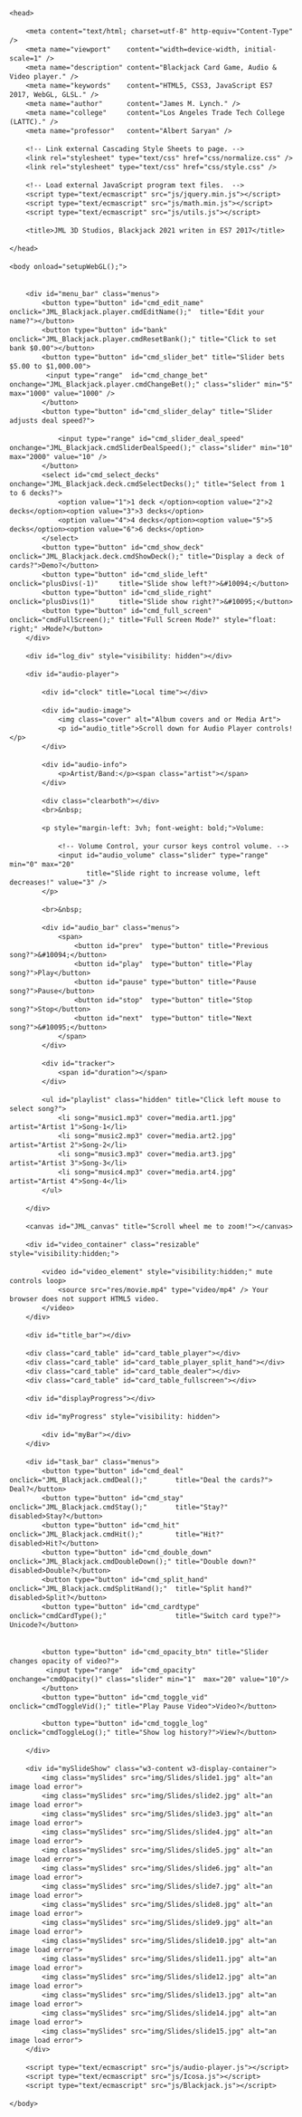 












<!DOCTYPE html>
<!--

	*****************************************************
	*  													*
	*	Author:		James Marion Lynch, CEO		 		*
    *   Corp.:      JML_3D_Studios                      *
	*  	Date:		02-17-2021                          *
	* 	Version:	Alpha 1.0.0.0                      	*
	* 	Title:		Audio, Blackjack, Video            	*
	*  	Filename:	Blackjack.html             			*
	* 	Language:	HTML5                          		*
	*                                                   *
	*****************************************************

	Notes: 
	
	This program scales with the window, so it is able
	to be played on any size screen, 100 inches diagonal,
	or down to your cell phone screen size. 
    
	I tested it on both my 43 inch TV HDMI cabled an Asus Rog String (Windows 10 Home) laptop,
	and my S21 Ultra Samsung 6.8 inch sreen, running Android 11 OS, 6 GB System RAM, 256 BG SSD.
	It uses viewport height, or viewport width for a way to size things in relation to screen.
	(vh = viewport height, vw = viewport width).
	Normally, people would use pixels, em, % or something else.
    like margin: 10px; this program says margin: 1vh;
	By using vh & vw, it scales with the browser, from 25% to 500% it all looks the same.
	The only downside of this is you cannot scale the window to zoom in or out.



	Dependencies:       		(Shown in load order.)
	Filenames:					Descriptions:

	Blackjack.html				The main HTML5 document (this file.)
	
	css/normalize.css			The Cascading Style Sheet (browsers all behave the same, found on github.com).
	css/style.css				The Cascading Style Sheet (specific, when fully devoloped, many style sheets will exist,
                                    so user can choose light or dark theme or other.
                                    This one file gives the entire game info on how to look and behave.)
	
	img/Cards/*.png				52 card images, example of a card filename image: Ace_Of_Hearts.png, Two_Of_Hearts.png, ...
                                Based on 4 suits and 13 types, numbered 0-3, 0-12.
                                Any card name is built from these 2 numbers and filename extension.
                                
	img/covers/media.art1.png	Audio music files for playlist (I included 4, but it accepts 10 easy).
    
    img/Slides/slide1.jpg
	img/Slides/slide2.jpg
	img/Slides/slide3.jpg
	img/Slides/slide4.jpg
	img/Slides/slide5.jpg
	img/Slides/slide6.jpg
	img/Slides/slide7.jpg		15 total background slides user can change with one button click
	
	jquery.min.js is free to use for anyone.
	js/jquery.min.js			Helper Utility library.
	
	I, James Marion Lynch, am said author of this MIT licensed code base.
	No frameworks are used, except to say one file that uses jquery.
	It is a collection of web pages, CSS, JavaScript99.5% of this code, written over a decade.
	wrote the 3D Graphics Library myself over a 10 year period.
	I used the JavaScript's (ES6) class keyword to create Vec3, Vec4, Mat4, Quat, Camera.
	All the classes inherit from the parent super class Float32Array[].
	Using the ES6 syntax and 2 keywords, we can inherit all the class behaviors.

	
	class Vec3 extends Float32Array
	{
		constructor(x = 0, y = 0, z = 0)
		{
		  super([x, y, z]);
		}

		// Accessors.
		get x() { return this[0]; }
		get y() { return this[1]; }
		get z() { return this[2]; }

		... many more methods, all the required ones.
		the file math.min.js is compressed, I will send anyone the uncompressed version.
		The file utils.js found in the /js/ folder is the mate to math.min.js.
		All programs in my collection use the same framework I created.
		Files normalize.css, style.css, jquery.min.js, math,min.js, utils.js,
		audio-player.js, Icosa.js, ... and more.

	}

	Notice 'this' self-reference is not used.
	If used, must appear after the super, it doesn't exist until that call.
	A call is made to the parent super class, along with the parameters.	
	This is how inheritance works, by getting a pointer to .prototype of parent.
	All the methods are stored on the .prototype object, not on the instance.
	This is done to keep the memory of each instance of an object down.
	
	NOTE: Every new class extends Object() so every class object has a common ancestor.
	This is how an array can hold all data types, they are all Object classes.
	Named a .prototype chain Vec3 has Object -- Float32Array[] -- Vec3().
	This is how all classes of Objects have a toString() function returning a string.
	To override Object.prototype.toString() method, add one to your class prototype.

	js/math.min.js

	js/utils.js					Utility Helper library, geometry for Platonic solids.
	js/audio-player.js			The Audio Player jQuery program.
	js/Icosa.js	 				WebGL codes, GLSL shader programs, geo data sets it gets from above.
	js/Blackjack.js				class definitions for Player, hand, Card, Deck & Blackjack.
	
	The movie is of my pet rat named: 'Blackie' who scampers about happy, as I spoil him.
	Therefore, the movie does not violate any Copyrights or Intellectual Property laws.
	
	res/movie.mp4				Place your file here of favorite movie.mp4
	
	The music files that come with the app are in the public domain.
	
	res/music1.mp3				Place your music.mp3 file in the folder named res = resources.
	res/music2.mp3				Place your music.mp3 file in the folder named res = resources.
	res/music3.mp3				Place your music.mp3 file in the folder named res = resources.
	res/music4.mp3				Place your music.mp3 file in the folder named res = resources.

    Here is a file packing list for you, aquired with a call to dir command,
	(from a dir.bat file I created, contents shown below.)
	
	dir /a:-d /s /b /o:n > "Dir list.txt"
	
	The output for dir is shown below:
	
	
	C:\Users\James Lynch>dir /?
	
	Displays a list of files and subdirectories in a directory.

	DIR [drive:][path][filename] [/A[[:]attributes]] [/B] [/C] [/D] [/L] [/N]
	  [/O[[:]sortorder]] [/P] [/Q] [/R] [/S] [/T[[:]timefield]] [/W] [/X] [/4]

	  [drive:][path][filename]
				  Specifies drive, directory, and/or files to list.

	  /A          Displays files with specified attributes.
	  attributes   D  Directories                R  Read-only files
				   H  Hidden files               A  Files ready for archiving
				   S  System files               I  Not content indexed files
				   L  Reparse Points             O  Offline files
				   -  Prefix meaning not
	  /B          Uses bare format (no heading information or summary).
	  /C          Display the thousand separator in file sizes.  This is the
				  default.  Use /-C to disable display of separator.
	  /D          Same as wide but files are list sorted by column.
	  /L          Uses lowercase.
	  /N          New long list format where filenames are on the far right.
	  /O          List by files in sorted order.
	  sortorder    N  By name (alphabetic)       S  By size (smallest first)
				   E  By extension (alphabetic)  D  By date/time (oldest first)
				   G  Group directories first    -  Prefix to reverse order
	  /P          Pauses after each screenful of information.
	  /Q          Display the owner of the file.
	  /R          Display alternate data streams of the file.
	  /S          Displays files in specified directory and all subdirectories.
	  /T          Controls which time field displayed or used for sorting
	  timefield   C  Creation
				  A  Last Access
				  W  Last Written
	  /W          Uses wide list format.
	  /X          This displays the short names generated for non-8dot3 file
				  names.  The format is that of /N with the short name inserted
				  before the long name. If no short name is present, blanks are
				  displayed in its place.
	  /4          Displays four-digit years

	Switches may be preset in the DIRCMD environment variable.  Override
	preset switches by prefixing any switch with - (hyphen)--for example, /-W.
	
	Output of the dir command shown below:
	Consider it a packing list of required files.
	
	Blackjack.html		(This file)
	Dir list.txt
	Dir.bat
	LICENSE
	README.md
	css\normalize.css
	css\style.css
	img\blackSquare.png
	img\li-img.png
	img\li-img-redSq.jpg
	img\whiteSquare.png
	img\Cards\Ace_of_clubs.png
	img\Cards\Ace_of_diamonds.png
	img\Cards\Ace_of_hearts.png
	img\Cards\ace_of_spades.png
	img\Cards\CardBack.jpg
	img\Cards\Eight_of_clubs.png
	img\Cards\Eight_of_diamonds.png
	img\Cards\Eight_of_hearts.png
	img\Cards\Eight_of_spades.png
	img\Cards\Five_of_clubs.png
	img\Cards\Five_of_diamonds.png
	img\Cards\Five_of_hearts.png
	img\Cards\Five_of_spades.png
	img\Cards\Four_of_clubs.png
	img\Cards\Four_of_diamonds.png
	img\Cards\Four_of_hearts.png
	img\Cards\Four_of_spades.png
	img\Cards\jack_of_clubs.png
	img\Cards\jack_of_diamonds.png
	img\Cards\jack_of_hearts.png
	img\Cards\jack_of_spades.png
	img\Cards\king_of_clubs.png
	img\Cards\king_of_diamonds.png
	img\Cards\king_of_hearts.png
	img\Cards\king_of_spades.png
	img\Cards\Nine_of_clubs.png
	img\Cards\Nine_of_diamonds.png
	img\Cards\Nine_of_hearts.png
	img\Cards\Nine_of_spades.png
	img\Cards\Queen_of_clubs.png
	img\Cards\Queen_of_diamonds.png
	img\Cards\Queen_of_hearts.png
	img\Cards\queen_of_spades.png
	img\Cards\Seven_of_clubs.png
	img\Cards\Seven_of_diamonds.png
	img\Cards\Seven_of_hearts.png
	img\Cards\Seven_of_spades.png
	img\Cards\Six_of_clubs.png
	img\Cards\Six_of_diamonds.png
	img\Cards\Six_of_hearts.png
	img\Cards\Six_of_spades.png
	img\Cards\Ten_of_clubs.png
	img\Cards\Ten_of_diamonds.png
	img\Cards\Ten_of_hearts.png
	img\Cards\Ten_of_spades.png
	img\Cards\Three_of_clubs.png
	img\Cards\Three_of_diamonds.png
	img\Cards\Three_of_hearts.png
	img\Cards\Three_of_spades.png
	img\Cards\Two_of_clubs.png
	img\Cards\Two_of_diamonds.png
	img\Cards\Two_of_hearts.png
	img\Cards\Two_of_spades.png
	img\covers\media.art1.jpg
	img\covers\media.art2.jpg
	img\covers\media.art3.jpg
	img\covers\media.art4.jpg
	img\Slides\slide1.jpg
	img\Slides\slide10.jpg
	img\Slides\slide11.jpg
	img\Slides\slide12.jpg
	img\Slides\slide13.jpg
	img\Slides\slide14.jpg
	img\Slides\slide15.jpg
	img\Slides\slide2.jpg
	img\Slides\slide3.jpg
	img\Slides\slide4.jpg
	img\Slides\slide5.jpg
	img\Slides\slide6.jpg
	img\Slides\slide7.jpg
	img\Slides\slide8.jpg
	img\Slides\slide9.jpg
	js\audio-player.js
	js\Blackjack.js
	js\Icosa.js
	js\jquery.min.js
	js\math.min.js
	js\utils.js
	res\movie.mp4
	res\music1.mp3
	res\music2.mp3
	res\music3.mp3
	res\music4.mp3


	The head element has meta data, links external Cascading Style Sheets & JavaScript.
	The <title>element</title> is mandatory per w3schools.com.
	
 -->

<html lang="en-US">

    <head>

        <meta content="text/html; charset=utf-8" http-equiv="Content-Type" />
        <meta name="viewport"    content="width=device-width, initial-scale=1" />
        <meta name="description" content="Blackjack Card Game, Audio & Video player." />
        <meta name="keywords"    content="HTML5, CSS3, JavaScript ES7 2017, WebGL, GLSL." />
        <meta name="author"      content="James M. Lynch." />
        <meta name="college"     content="Los Angeles Trade Tech College (LATTC)." />
		<meta name="professor"   content="Albert Saryan" />

		<!-- Link external Cascading Style Sheets to page. -->
        <link rel="stylesheet" type="text/css" href="css/normalize.css" />
        <link rel="stylesheet" type="text/css" href="css/style.css" />

		<!-- Load external JavaScript program text files.  -->
		<script type="text/ecmascript" src="js/jquery.min.js"></script>
        <script type="text/ecmascript" src="js/math.min.js"></script>
        <script type="text/ecmascript" src="js/utils.js"></script>

		<title>JML 3D Studios, Blackjack 2021 writen in ES7 2017</title>

    </head>

    <body onload="setupWebGL();">

		
        <div id="menu_bar" class="menus">
			<button type="button" id="cmd_edit_name"    onclick="JML_Blackjack.player.cmdEditName();"  title="Edit your name?"></button> 
			<button type="button" id="bank"             onclick="JML_Blackjack.player.cmdResetBank();" title="Click to set bank $0.00"></button>
            <button type="button" id="cmd_slider_bet" title="Slider bets $5.00 to $1,000.00">
			 <input type="range"  id="cmd_change_bet"  onchange="JML_Blackjack.player.cmdChangeBet();" class="slider" min="5" max="1000" value="1000" />
            </button>
            <button type="button" id="cmd_slider_delay" title="Slider adjusts deal speed?">

				<input type="range" id="cmd_slider_deal_speed" onchange="JML_Blackjack.cmdSliderDealSpeed();" class="slider" min="10" max="2000" value="10" />
            </button>
            <select id="cmd_select_decks" onchange="JML_Blackjack.deck.cmdSelectDecks();" title="Select from 1 to 6 decks?">
                <option value="1">1 deck </option><option value="2">2 decks</option><option value="3">3 decks</option>
				<option value="4">4 decks</option><option value="5">5 decks</option><option value="6">6 decks</option>
            </select>
			<button type="button" id="cmd_show_deck"   onclick="JML_Blackjack.deck.cmdShowDeck();" title="Display a deck of cards?">Demo?</button>
			<button type="button" id="cmd_slide_left"  onclick="plusDivs(-1)"     title="Slide show left?">&#10094;</button>  
			<button type="button" id="cmd_slide_right" onclick="plusDivs(1)"      title="Slide show right?">&#10095;</button>  
           	<button type="button" id="cmd_full_screen" onclick="cmdFullScreen();" title="Full Screen Mode?" style="float: right;" >Mode?</button>
        </div>

        <div id="log_div" style="visibility: hidden"></div>

		<div id="audio-player">
		
			<div id="clock" title="Local time"></div>
		
			<div id="audio-image">
				<img class="cover" alt="Album covers and or Media Art">
				<p id="audio_title">Scroll down for Audio Player controls!</p>
			</div>

            <div id="audio-info">
				<p>Artist/Band:</p><span class="artist"></span>		
            </div>
			
			<div class="clearboth"></div>
			<br>&nbsp;	
			
			<p style="margin-left: 3vh; font-weight: bold;">Volume:
			
				<!-- Volume Control, your cursor keys control volume. -->
				<input id="audio_volume" class="slider" type="range" min="0" max="20" 
					   title="Slide right to increase volume, left decreases!" value="3" />
			</p>
				   
			<br>&nbsp;

			<div id="audio_bar" class="menus">
				<span>
					<button id="prev"  type="button" title="Previous song?">&#10094;</button>
					<button id="play"  type="button" title="Play song?">Play</button>
					<button id="pause" type="button" title="Pause song?">Pause</button>
					<button id="stop"  type="button" title="Stop song?">Stop</button>
					<button id="next"  type="button" title="Next song?">&#10095;</button>
				</span>
			</div>

            <div id="tracker">
				<span id="duration"></span>
			</div>

			<ul id="playlist" class="hidden" title="Click left mouse to select song?">
				<li song="music1.mp3" cover="media.art1.jpg" artist="Artist 1">Song-1</li>
				<li song="music2.mp3" cover="media.art2.jpg" artist="Artist 2">Song-2</li>
				<li song="music3.mp3" cover="media.art3.jpg" artist="Artist 3">Song-3</li>
				<li song="music4.mp3" cover="media.art4.jpg" artist="Artist 4">Song-4</li>
			</ul>
			
		</div>

        <canvas id="JML_canvas" title="Scroll wheel me to zoom!"></canvas>

		<div id="video_container" class="resizable" style="visibility:hidden;">
		
			<video id="video_element" style="visibility:hidden;" mute controls loop>
				<source src="res/movie.mp4" type="video/mp4" /> Your browser does not support HTML5 video.
			</video>
		</div>

        <div id="title_bar"></div>

        <div class="card_table" id="card_table_player"></div>
        <div class="card_table" id="card_table_player_split_hand"></div>
        <div class="card_table" id="card_table_dealer"></div>
        <div class="card_table" id="card_table_fullscreen"></div>

		<div id="displayProgress"></div>

		<div id="myProgress" style="visibility: hidden">

			<div id="myBar"></div>
		</div>

        <div id="task_bar" class="menus">
            <button type="button" id="cmd_deal"        onclick="JML_Blackjack.cmdDeal();" 		title="Deal the cards?">      Deal?</button>	
            <button type="button" id="cmd_stay"        onclick="JML_Blackjack.cmdStay();"	 	title="Stay?"        disabled>Stay?</button>	
            <button type="button" id="cmd_hit"         onclick="JML_Blackjack.cmdHit();" 		title="Hit?"         disabled>Hit?</button>
            <button type="button" id="cmd_double_down" onclick="JML_Blackjack.cmdDoubleDown();" title="Double down?" disabled>Double?</button>
            <button type="button" id="cmd_split_hand"  onclick="JML_Blackjack.cmdSplitHand();"  title="Split hand?"  disabled>Split?</button>
            <button type="button" id="cmd_cardtype"    onclick="cmdCardType();"                 title="Switch card type?">    Unicode?</button>
            
            
			<button type="button" id="cmd_opacity_btn" title="Slider changes opacity of video?">
			 <input type="range"  id="cmd_opacity"  onchange="cmdOpacity()" class="slider" min="1"  max="20" value="10"/>
			</button>
            <button type="button" id="cmd_toggle_vid" onclick="cmdToggleVid();" title="Play Pause Video">Video?</button>
<!--  
      
      <button type="button" id="cmd_progress_bar" onclick="cmdProgressBar();" title="Progress Bar">Test</button>  
      <button type="button" id="cmd_get_gps"      onclick="cmdGetGPS();"      title="Get GPS location?">GPS?</button>
      
-->
      
            <button type="button" id="cmd_toggle_log" onclick="cmdToggleLog();" title="Show log history?">View?</button>
            
        </div>

		<div id="mySlideShow" class="w3-content w3-display-container">
			<img class="mySlides" src="img/Slides/slide1.jpg" alt="an image load error">
			<img class="mySlides" src="img/Slides/slide2.jpg" alt="an image load error">
			<img class="mySlides" src="img/Slides/slide3.jpg" alt="an image load error">
			<img class="mySlides" src="img/Slides/slide4.jpg" alt="an image load error">
			<img class="mySlides" src="img/Slides/slide5.jpg" alt="an image load error">
			<img class="mySlides" src="img/Slides/slide6.jpg" alt="an image load error">
			<img class="mySlides" src="img/Slides/slide7.jpg" alt="an image load error">
			<img class="mySlides" src="img/Slides/slide8.jpg" alt="an image load error">
			<img class="mySlides" src="img/Slides/slide9.jpg" alt="an image load error">
			<img class="mySlides" src="img/Slides/slide10.jpg" alt="an image load error">
			<img class="mySlides" src="img/Slides/slide11.jpg" alt="an image load error">
			<img class="mySlides" src="img/Slides/slide12.jpg" alt="an image load error">
			<img class="mySlides" src="img/Slides/slide13.jpg" alt="an image load error">
			<img class="mySlides" src="img/Slides/slide14.jpg" alt="an image load error">
			<img class="mySlides" src="img/Slides/slide15.jpg" alt="an image load error">
		</div>

		<script type="text/ecmascript" src="js/audio-player.js"></script>
		<script type="text/ecmascript" src="js/Icosa.js"></script>
        <script type="text/ecmascript" src="js/Blackjack.js"></script>

    </body>
</html>

